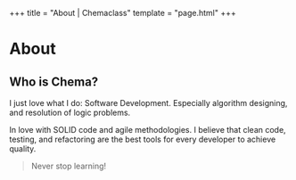 +++
title = "About | Chemaclass"
template = "page.html"
+++

# About

## Who is Chema?

I just love what I do: Software Development. Especially algorithm designing, and resolution of logic problems.

In love with SOLID code and agile methodologies. I believe that clean code, testing, and refactoring are the best tools
for every developer to achieve quality.

> Never stop learning!
